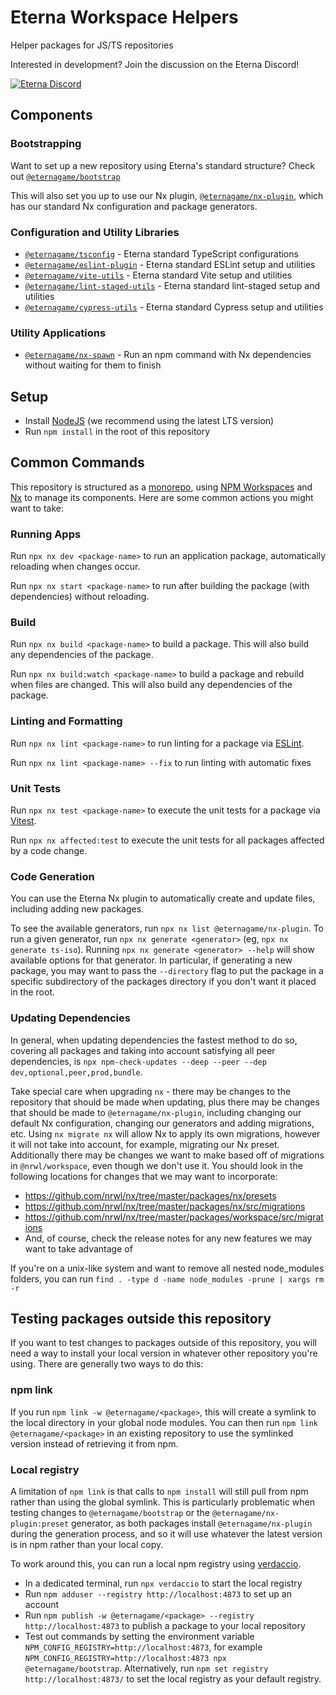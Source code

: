 # Eterna Workspace Helpers

Helper packages for JS/TS repositories

<!-- Managed by @eternagame/nx-plugin - prologue -->
Interested in development? Join the discussion on the Eterna Discord!

[![Eterna Discord](https://discord.com/api/guilds/702618517589065758/widget.png?style=banner2)](https://discord.gg/KYeTwux)
<!-- End managed by @eternagame/nx-plugin - prologue -->

## Components

### Bootstrapping

Want to set up a new repository using Eterna's standard structure? Check out [`@eternagame/bootstrap`](./packages/bootstrap)

This will also set you up to use our Nx plugin, [`@eternagame/nx-plugin`](./packages/nx-plugin), which has our standard Nx 
configuration and package generators.

### Configuration and Utility Libraries

- [`@eternagame/tsconfig`](./packages/tsconfig) - Eterna standard TypeScript configurations
- [`@eternagame/eslint-plugin`](./packages/eslint-plugin) - Eterna standard ESLint setup and utilities
- [`@eternagame/vite-utils`](./packages/vite-utils) - Eterna standard Vite setup and utilities
- [`@eternagame/lint-staged-utils`](./packages/lint-staged-utils) - Eterna standard lint-staged setup and utilities
- [`@eternagame/cypress-utils`](./packages/cypress-utils) - Eterna standard Cypress setup and utilities

### Utility Applications

- [`@eternagame/nx-spawn`](./packages/nx-spawn) - Run an npm command with Nx dependencies without waiting for them to finish

<!-- Managed by @eternagame/nx-plugin - setup -->
## Setup

- Install [NodeJS](https://nodejs.org/en/download/) (we recommend using the latest LTS version)
- Run `npm install` in the root of this repository
<!-- End managed by @eternagame/nx-plugin - setup -->

<!-- Managed by @eternagame/nx-plugin - commands -->
## Common Commands

This repository is structured as a [monorepo](https://monorepo.tools/), using
[NPM Workspaces](https://docs.npmjs.com/cli/v8/using-npm/workspaces) and [Nx](https://nx.dev/) to
manage its components. Here are some common actions you might want to take:
<!-- End managed by @eternagame/nx-plugin - commands -->

<!-- Managed by @eternagame/nx-plugin - commands/run -->
### Running Apps

Run `npx nx dev <package-name>` to run an application package, automatically reloading when changes occur.

Run `npx nx start <package-name>` to run after building the package (with dependencies) without reloading.
<!-- End managed by @eternagame/nx-plugin - commands/run -->

<!-- Managed by @eternagame/nx-plugin - commands/build -->
### Build

Run `npx nx build <package-name>` to build a package. This will also build any dependencies of the package.

Run `npx nx build:watch <package-name>` to build a package and rebuild when files are changed.
This will also build any dependencies of the package.
<!-- End managed by @eternagame/nx-plugin - commands/build -->

<!-- Managed by @eternagame/nx-plugin - commands/lint -->
### Linting and Formatting

Run `npx nx lint <package-name>` to run linting for a package via [ESLint](https://eslint.org/).

Run `npx nx lint <package-name> --fix` to run linting with automatic fixes
<!-- End managed by @eternagame/nx-plugin - commands/lint -->

<!-- Managed by @eternagame/nx-plugin - commands/test -->
### Unit Tests

Run `npx nx test <package-name>` to execute the unit tests for a package via [Vitest](https://vitest.dev/).

Run `npx nx affected:test` to execute the unit tests for all packages affected by a code change.
<!-- End managed by @eternagame/nx-plugin - commands/test -->

<!-- Managed by @eternagame/nx-plugin - commands/generate -->
### Code Generation

You can use the Eterna Nx plugin to automatically create and update files, including adding new packages.

To see the available generators, run `npx nx list @eternagame/nx-plugin`. To run a given generator,
run `npx nx generate <generator>` (eg, `npx nx generate ts-iso`). Running `npx nx generate <generator> --help`
will show available options for that generator. In particular, if generating a new package, you may want to pass
the `--directory` flag to put the package in a specific subdirectory of the packages directory if you don't
want it placed in the root.
<!-- End managed by @eternagame/nx-plugin - commands/generate -->

### Updating Dependencies

In general, when updating dependencies the fastest method to do so, covering all packages
and taking into account satisfying all peer dependencies, is `npx npm-check-updates --deep --peer --dep dev,optional,peer,prod,bundle`.

Take special care when upgrading `nx` - there may be changes to the repository that should be made
when updating, plus there may be changes that should be made to `@eternagame/nx-plugin`, including changing
our default Nx configuration, changing our generators and adding migrations, etc. Using `nx migrate nx`
will allow Nx to apply its own migrations, however it will not take into account, for example,
migrating our Nx preset. Additionally there may be changes we want to make based off of migrations
in `@nrwl/workspace`, even though we don't use it. You should look in the following locations for
changes that we may want to incorporate:

- https://github.com/nrwl/nx/tree/master/packages/nx/presets
- https://github.com/nrwl/nx/tree/master/packages/nx/src/migrations
- https://github.com/nrwl/nx/tree/master/packages/workspace/src/migrations
- And, of course, check the release notes for any new features we may want to take advantage of

If you're on a unix-like system and want to remove all nested node_modules folders,
you can run `find . -type d -name node_modules -prune | xargs rm -r`

## Testing packages outside this repository

If you want to test changes to packages outside of this repository, you will need a way to install your
local version in whatever other repository you're using. There are generally two ways to do this:

### npm link

If you run `npm link -w @eternagame/<package>`, this will create a symlink to the local directory
in your global node modules. You can then run `npm link @eternagame/<package>` in an existing repository
to use the symlinked version instead of retrieving it from npm.

### Local registry

A limitation of `npm link` is that calls to `npm install` will still pull from npm rather than using
the global symlink. This is particularly problematic when testing changes to `@eternagame/bootstrap`
or the `@eternagame/nx-plugin:preset` generator, as both packages install `@eternagame/nx-plugin` during the
generation process, and so it will use whatever the latest version is in npm rather than your local copy.

To work around this, you can run a local npm registry using [verdaccio](https://github.com/verdaccio/verdaccio).

- In a dedicated terminal, run `npx verdaccio` to start the local registry
- Run `npm adduser --registry http://localhost:4873` to set up an account
- Run `npm publish -w @eternagame/<package> --registry http://localhost:4873` to publish a package
  to your local repository
- Test out commands by setting the environment variable `NPM_CONFIG_REGISTRY=http://localhost:4873`,
  for example `NPM_CONFIG_REGISTRY=http://localhost:4873 npx @eternagame/bootstrap`. Alternatively,
  run `npm set registry http://localhost:4873/` to set the local registry as your default registry.
